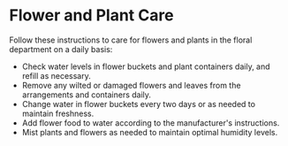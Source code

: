 # Flower and Plant Care

Follow these instructions to care for flowers and plants in the floral department on a daily basis:

* Check water levels in flower buckets and plant containers daily, and refill as necessary.
* Remove any wilted or damaged flowers and leaves from the arrangements and containers daily.
* Change water in flower buckets every two days or as needed to maintain freshness.
* Add flower food to water according to the manufacturer's instructions.
* Mist plants and flowers as needed to maintain optimal humidity levels.
